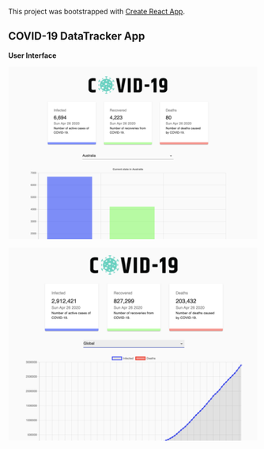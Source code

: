 This project was bootstrapped with [Create React App](https://github.com/facebook/create-react-app).

## COVID-19 DataTracker App

**User Interface**

![avatar](/doc/UI1.png)


![avatar](/doc/UI2.png)